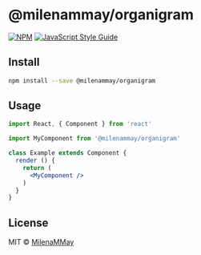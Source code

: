 # @milenammay/organigram

> 

[![NPM](https://img.shields.io/npm/v/@milenammay/organigram.svg)](https://www.npmjs.com/package/@milenammay/organigram) [![JavaScript Style Guide](https://img.shields.io/badge/code_style-standard-brightgreen.svg)](https://standardjs.com)

## Install

```bash
npm install --save @milenammay/organigram
```

## Usage

```jsx
import React, { Component } from 'react'

import MyComponent from '@milenammay/organigram'

class Example extends Component {
  render () {
    return (
      <MyComponent />
    )
  }
}
```

## License

MIT © [MilenaMMay](https://github.com/MilenaMMay)
